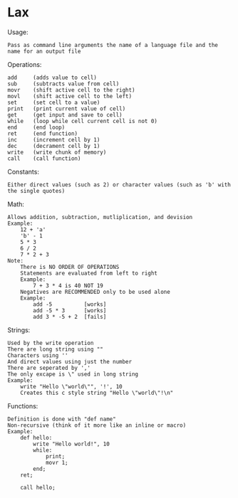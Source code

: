 # Lax

Usage:
    
    Pass as command line arguments the name of a language file and the name for an output file

Operations:
    
    add     (adds value to cell)
    sub     (subtracts value from cell)
    movr    (shift active cell to the right)
    movl    (shift active cell to the left)
    set     (set cell to a value)
    print   (print current value of cell)
    get     (get input and save to cell)
    while   (loop while cell current cell is not 0)
    end     (end loop)
    ret     (end function)
    inc     (increment cell by 1)
    dec     (decrament cell by 1)
    write   (write chunk of memory)
    call    (call function)

Constants:
    
    Either direct values (such as 2) or character values (such as 'b' with the single quotes)

Math:
    
    Allows addition, subtraction, mutliplication, and devision
    Example:
        12 + 'a'
        'b' - 1
        5 * 3
        6 / 2
        7 * 2 + 3
    Note:
        There is NO ORDER OF OPERATIONS
        Statements are evaluated from left to right
        Example:
            7 + 3 * 4 is 40 NOT 19
        Negatives are RECOMMENDED only to be used alone
        Example:
            add -5          [works]
            add -5 * 3      [works]
            add 3 * -5 + 2  [fails]

Strings:
    
    Used by the write operation
    There are long string using ""
    Characters using ''
    And direct values using just the number
    There are seperated by ','
    The only excape is \" used in long string
    Example:
        write "Hello \"world\"", '!', 10
        Creates this c style string "Hello \"world\"!\n"

Functions:
    
    Definition is done with "def name"
    Non-recursive (think of it more like an inline or macro)
    Example:
        def hello:
            write "Hello world!", 10
            while:
                print;
                movr 1;
            end;
        ret;

        call hello;
